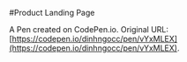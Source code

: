 #Product Landing Page

A Pen created on CodePen.io. Original URL: [https://codepen.io/dinhngocc/pen/vYxMLEX](https://codepen.io/dinhngocc/pen/vYxMLEX).

